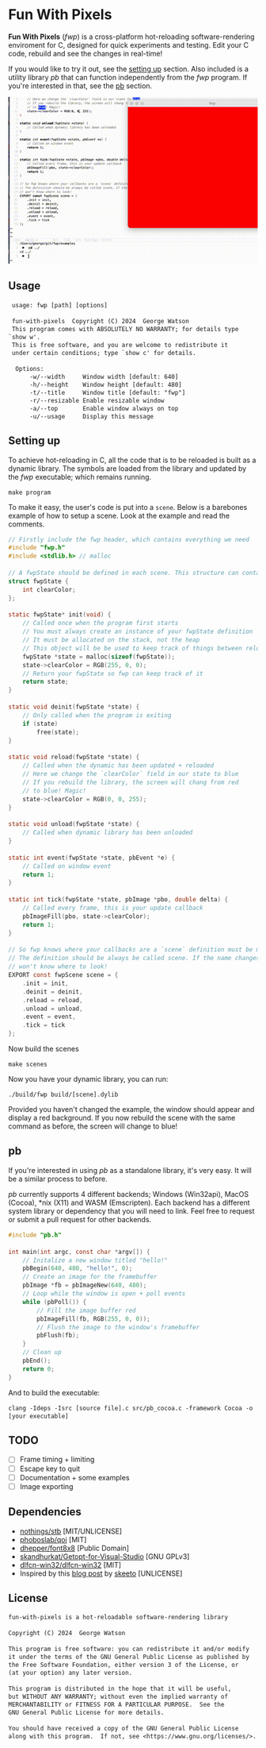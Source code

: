 # Fun With Pixels

__Fun With Pixels__ (_fwp_) is a cross-platform hot-reloading software-rendering enviroment for C, designed for quick experiments and testing. Edit your C code, rebuild and see the changes in real-time!

If you would like to try it out, see the [setting up](#setting-up) section. Also included is a utility library _pb_ that can function independently from the _fwp_ program. If you're interested in that, see the [pb](#pb) section.

![Preview](/preview.gif)

## Usage

```
 usage: fwp [path] [options]

 fun-with-pixels  Copyright (C) 2024  George Watson
 This program comes with ABSOLUTELY NO WARRANTY; for details type `show w'.
 This is free software, and you are welcome to redistribute it
 under certain conditions; type `show c' for details.

  Options:
      -w/--width     Window width [default: 640]
      -h/--height    Window height [default: 480]
      -t/--title     Window title [default: "fwp"]
      -r/--resizable Enable resizable window
      -a/--top       Enable window always on top
      -u/--usage     Display this message

```

## Setting up

To achieve hot-reloading in C, all the code that is to be reloaded is built as a dynamic library. The symbols are loaded from the library and updated by the _fwp_ executable; which remains running.

```
make program
```

To make it easy, the user's code is put into a `scene`. Below is a barebones example of how to setup a scene. Look at the example and read the comments.

```c
// Firstly include the fwp header, which contains everything we need
#include "fwp.h"
#include <stdlib.h> // malloc

// A fwpState should be defined in each scene. This structure can contain whatever variables and types you want, but it must be defined like this. Do not typedef the struct definition, as it is already typedef'd in fwp.h
struct fwpState {
    int clearColor;
};

static fwpState* init(void) {
    // Called once when the program first starts
    // You must always create an instance of your fwpState definition
    // It must be allocated on the stack, not the heap
    // This object will be be used to keep track of things between reloads
    fwpState *state = malloc(sizeof(fwpState));
    state->clearColor = RGB(255, 0, 0);
    // Return your fwpState so fwp can keep track of it
    return state;
}

static void deinit(fwpState *state) {
    // Only called when the program is exiting
    if (state)
        free(state);
}

static void reload(fwpState *state) {
    // Called when the dynamic has been updated + reloaded
    // Here we change the `clearColor` field in our state to blue
    // If you rebuild the library, the screen will chang from red
    // to blue! Magic!
    state->clearColor = RGB(0, 0, 255);
}

static void unload(fwpState *state) {
    // Called when dynamic library has been unloaded
}

static int event(fwpState *state, pbEvent *e) {
    // Called on window event
    return 1;
}

static int tick(fwpState *state, pbImage *pbo, double delta) {
    // Called every frame, this is your update callback
    pbImageFill(pbo, state->clearColor);
    return 1;
}

// So fwp knows where your callbacks are a `scene` definition must be made
// The definition should be always be called scene. If the name changes fwp
// won't know where to look!
EXPORT const fwpScene scene = {
    .init = init,
    .deinit = deinit,
    .reload = reload,
    .unload = unload,
    .event = event,
    .tick = tick
};
```

Now build the scenes

```
make scenes
```

Now you have your dynamic library, you can run:

```
./build/fwp build/[scene].dylib
```

Provided you haven't changed the example, the window should appear and display a red background. If you now rebuild the scene with the same command as before, the screen will change to blue!

## pb

If you're interested in using _pb_ as a standalone library, it's very easy. It will be a similar process to before.

_pb_ currently supports 4 different backends; Windows (Win32api), MacOS (Cocoa), \*nix (X11) and WASM (Emscripten). Each backend has a different system library or dependency that you will need to link. Feel free to request or submit a pull request for other backends.

```c
#include "pb.h"

int main(int argc, const char *argv[]) {
    // Initalize a new window titled "hello!"
    pbBegin(640, 480, "hello!", 0);
    // Create an image for the framebuffer
    pbImage *fb = pbImageNew(640, 480);
    // Loop while the window is open + poll events
    while (pbPoll()) {
        // Fill the image buffer red
        pbImageFill(fb, RGB(255, 0, 0));
        // Flush the image to the window's framebuffer
        pbFlush(fb);
    }
    // Clean up
    pbEnd();
    return 0;
}
```

And to build the executable:

```
clang -Ideps -Isrc [source file].c src/pb_cocoa.c -framework Cocoa -o [your executable]
```

## TODO

- [ ] Frame timing + limiting
- [ ] Escape key to quit
- [ ] Documentation + some examples
- [ ] Image exporting 

## Dependencies

- [nothings/stb](https://github.com/nothings/stb) [MIT/UNLICENSE]
- [phoboslab/qoi](https://github.com/phoboslab/qoi) [MIT]
- [dhepper/font8x8](https://github.com/dhepper/font8x8/blob/master/font8x8_basic.h) [Public Domain]
- [skandhurkat/Getopt-for-Visual-Studio](https://github.com/skandhurkat/Getopt-for-Visual-Studio) [GNU GPLv3]
- [dlfcn-win32/dlfcn-win32](https://github.com/dlfcn-win32/dlfcn-win32) [MIT]
- Inspired by this [blog post](https://nullprogram.com/blog/2014/12/23/) by [skeeto](https://github.com/skeeto/interactive-c-demo) [UNLICENSE]

## License
```
fun-with-pixels is a hot-reloadable software-rendering library

Copyright (C) 2024  George Watson

This program is free software: you can redistribute it and/or modify
it under the terms of the GNU General Public License as published by
the Free Software Foundation, either version 3 of the License, or
(at your option) any later version.

This program is distributed in the hope that it will be useful,
but WITHOUT ANY WARRANTY; without even the implied warranty of
MERCHANTABILITY or FITNESS FOR A PARTICULAR PURPOSE.  See the
GNU General Public License for more details.

You should have received a copy of the GNU General Public License
along with this program.  If not, see <https://www.gnu.org/licenses/>.
```
